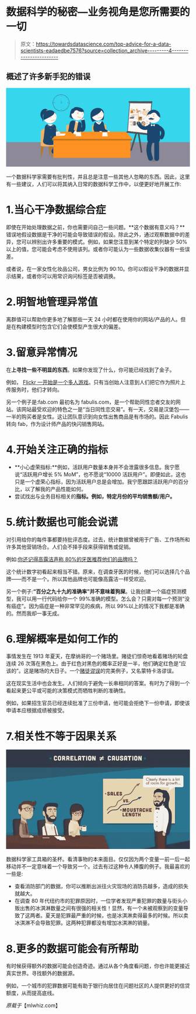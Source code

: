 # 数据科学的秘密—业务视角是您所需要的一切

> 原文：<https://towardsdatascience.com/top-advice-for-a-data-scientists-eadaedbe7576?source=collection_archive---------4----------------------->

## 概述了许多新手犯的错误

![](img/8eafb0ce1ac44232096cf628e6907b7a.png)

一个数据科学家需要有批判性，并且总是注意一些其他人忽略的东西。因此，这里有一些建议，人们可以将其纳入日常的数据科学工作中，以便更好地开展工作:

# 1.当心干净数据综合症

即使在开始处理数据之前，你也需要问自己一些问题。**这个数据有意义吗？**错误地假设数据是干净的可能会导致错误的假设。除此之外，通过观察数据中的差异，您可以辨别出许多重要的模式。例如，如果您注意到某个特定的列缺少 50%以上的值，您可能会考虑不使用该列。或者你可能认为一些数据收集仪器有一些误差。

或者说，在一家女性化妆品公司，男女比例为 90:10。你可以假设干净的数据并显示结果，或者你可以用常识询问标签是否被调换。

# 2.明智地管理异常值

离群值可以帮助你更多地了解那些一天 24 小时都在使用你的网站/产品的人。但是在构建模型时包含它们会使模型产生很大的偏差。

# 3.留意异常情况

在**上寻找一些不明显的东西**。如果你发现了什么，你可能已经找到了金子。

例如， [Flickr 一开始是一个多人游戏](https://www.fastcompany.com/1783127/flickr-founders-glitch-can-game-wants-you-play-nice-be-blockbuster)。只有当创始人注意到人们把它作为照片上传服务时，他们才转向。

另一个例子是:fab.com 最初名为 fabulis.com，是一个帮助同性恋者交友的网站。该网站最受欢迎的特色之一是“当日同性恋交易”。有一天，交易是汉堡包——一半的购买者是女性。这让团队意识到向女性出售商品是有市场的。因此 Fabulis 转向 fab，作为设计师产品的快闪销售网站。

# 4.开始关注正确的指标

*   **小心虚荣指标:**例如，活跃用户数量本身并不会泄露很多信息。我宁愿说“活跃用户增长 5% MoM”，也不愿说“10000 活跃用户”。即便如此，这也只是一个虚荣心指标，因为活跃用户总是会增加。我宁愿跟踪活跃用户的百分比，以了解我的产品性能如何。
*   尝试找出与业务目标相关的**指标。例如，特定月份的平均销售额/用户。**

# 5.统计数据也可能会说谎

对引用给你的每件事都要持批评态度。过去，统计数据曾被用于广告、工作场所和许多其他营销场合。人们会不择手段来获得销售或促销。

例如:[你还记得高露洁声称 80%的牙医推荐他们的品牌吗？](http://marketinglaw.osborneclarke.com/retailing/colgates-80-of-dentists-recommend-claim-under-fire/)

这个统计数字初看起来相当不错。原来，在调查牙医的时候，他们可以选择几个品牌——而不是一个。所以其他品牌也可能像高露洁一样受欢迎。

另一个例子:**“百分之九十九的准确率”并不意味着狗屎**。让我创建一个癌症预测模型，我可以用一行代码给你一个 99%准确的模型。怎么会？只需对每一个预测“没有癌症”。因为癌症是一种非常罕见的疾病，所以 99%以上的情况下我都是准确的。然而我却一事无成。

# 6.理解概率是如何工作的

事情发生在 1913 年夏天，在摩纳哥的一个赌场里。赌徒们惊奇地看着赌场的轮盘连续 26 次落在黑色上。由于红色对黑色的概率正好是一半，他们确定红色是“应该的”。这是赌场的大日子。一个[赌徒谬误](https://en.wikipedia.org/wiki/Gambler%27s_fallacy)的完美例子，又名蒙特卡洛谬误。

这在现实生活中也会发生。人们倾向于避免一长串相同的答案。有时为了得到一个看起来更公平或可能的决策模式而牺牲判断的准确性。

例如，如果招生官员已经连续批准了三份申请，他可能会拒绝下一份申请，即使该申请本应根据成绩被接受。

# 7.相关性不等于因果关系

![](img/a4461e180798a876391d2d241956bcc0.png)

数据科学家工具箱的圣杯。看清事物的本来面目。仅仅因为两个变量一前一后一起移动并不一定意味着一个导致另一个。过去有过这种令人捧腹的例子。我最喜欢的一些是:

*   查看消防部门的数据，你可以推断出派往火灾现场的消防员越多，造成的损失就越大。
*   在调查 80 年代纽约市的犯罪原因时，一位学者发现严重犯罪的数量与街头小贩出售的冰淇淋数量之间有很强的相关性！显然，有一个未被观察到的变量导致了这两者。夏天是犯罪最严重的时候，也是冰淇淋卖得最多的时候。所以卖冰淇淋不会导致犯罪。这两种犯罪都没有增加冰淇淋的销量。

# 8.更多的数据可能会有所帮助

有时候获得额外的数据可能会创造奇迹。通过从各个角度看问题，你也许能更接近真实世界。寻找额外的数据源。

例如，一个城市的犯罪数据可能有助于银行向居住在问题社区的人提供更好的信贷额度，从而提高底线。

*原载于*【mlwhiz.com】